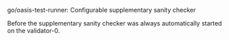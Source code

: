 go/oasis-test-runner: Configurable supplementary sanity checker

Before the supplementary sanity checker was always automatically started on
the validator-0.
